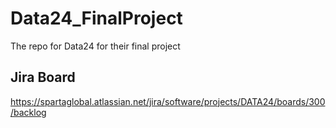 # Data24_FinalProject
The repo for Data24 for their final project <br>

## Jira Board
https://spartaglobal.atlassian.net/jira/software/projects/DATA24/boards/300/backlog

